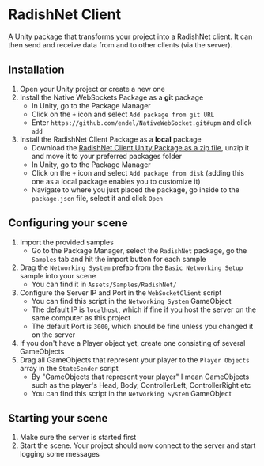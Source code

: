 ﻿# RadishNet Client

A Unity package that transforms your project into a RadishNet client. It can then send and receive data from and to other clients (via the server).

## Installation

1. Open your Unity project or create a new one
1. Install the Native WebSockets Package as a **git** package
   - In Unity, go to the Package Manager
   - Click on the `+` icon and select `Add package from git URL`
   - Enter `https://github.com/endel/NativeWebSocket.git#upm` and click `add`
1. Install the RadishNet Client Package as a **local** package
   - Download the [RadishNet Client Unity Package as a zip file](https://github.com/radishnet/radishnet-client-unity/archive/refs/heads/main.zip), unzip it and move it to your preferred packages folder
   - In Unity, go to the Package Manager
   - Click on the `+` icon and select `Add package from disk` (adding this one as a local package enables you to customize it)
   - Navigate to where you just placed the package, go inside to the `package.json` file, select it and click `Open`

## Configuring your scene

1. Import the provided samples
   - Go to the Package Manager, select the `RadishNet` package, go the `Samples` tab and hit the import button for each sample
1. Drag the `Networking System` prefab from the `Basic Networking Setup` sample into your scene
   - You can find it in `Assets/Samples/RadishNet/`
1. Configure the Server IP and Port in the `WebSocketClient` script
   - You can find this script in the `Networking System` GameObject
   - The default IP is `localhost`, which if fine if you host the server on the same computer as this project
   - The default Port is `3000`, which should be fine unless you changed it on the server
1. If you don't have a Player object yet, create one consisting of several GameObjects
1. Drag all GameObjects that represent your player to the `Player Objects` array in the `StateSender` script
   - By "GameObjects that represent your player" I mean GameObjects such as the player's Head, Body, ControllerLeft, ControllerRight etc
   - You can find this script in the `Networking System` GameObject

## Starting your scene
1. Make sure the server is started first
1. Start the scene. Your project should now connect to the server and start logging some messages
